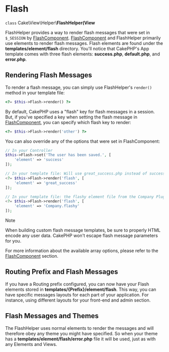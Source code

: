 # Flash

`class` Cake\\View\\Helper\\**FlashHelper(View**

FlashHelper provides a way to render flash messages that were set in
`$_SESSION` by [FlashComponent](components/flash.md).
[FlashComponent](components/flash.md) and FlashHelper
primarily use elements to render flash messages. Flash elements are found under
the **templates/element/flash** directory. You'll notice that CakePHP's App
template comes with three flash elements: **success.php**, **default.php**, and
**error.php**.

## Rendering Flash Messages

To render a flash message, you can simply use FlashHelper's `render()`
method in your template file:

``` php
<?= $this->Flash->render() ?>
```

By default, CakePHP uses a "flash" key for flash messages in a session. But, if
you've specified a key when setting the flash message in
[FlashComponent](components/flash.md), you can specify which
flash key to render:

``` php
<?= $this->Flash->render('other') ?>
```

You can also override any of the options that were set in FlashComponent:

``` php
// In your Controller
$this->Flash->set('The user has been saved.', [
    'element' => 'success'
]);

// In your template file: Will use great_success.php instead of success.php
<?= $this->Flash->render('flash', [
    'element' => 'great_success'
]);

// In your template file: the flashy element file from the Company Plugin
<?= $this->Flash->render('flash', [
    'element' => 'Company.flashy'
]);
```

> [!NOTE]
> When building custom flash message templates, be sure to properly HTML
> encode any user data. CakePHP won't escape flash message parameters for you.

For more information about the available array options, please refer to the
[FlashComponent](components/flash.md) section.

## Routing Prefix and Flash Messages

If you have a Routing prefix configured, you can now have your Flash elements
stored in **templates/{Prefix}/element/flash**. This way, you can have
specific messages layouts for each part of your application. For instance, using
different layouts for your front-end and admin section.

## Flash Messages and Themes

The FlashHelper uses normal elements to render the messages and will therefore
obey any theme you might have specified. So when your theme has a
**templates/element/flash/error.php** file it will be used, just as with any
Elements and Views.
